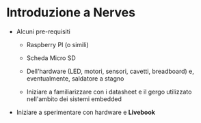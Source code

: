 # Introduzione a Nerves

* Alcuni pre-requisiti 

    * Raspberry PI (o simili)

    * Scheda Micro SD

    * Dell'hardware (LED, motori, sensori, cavetti, breadboard) e, eventualmente, saldatore a stagno

    * Iniziare a familiarizzare con i datasheet e il gergo utilizzato nell'ambito dei sistemi embedded

* Iniziare a sperimentare con hardware e **Livebook**
